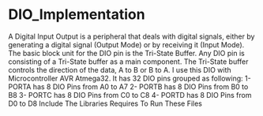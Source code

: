 # DIO_Implementation
A Digital Input Output is a peripheral that deals with digital signals, either by generating a digital signal (Output Mode) or by receiving it (Input Mode).
The basic block unit for the DIO pin is the Tri-State Buffer. Any DIO pin is consisting of a Tri-State buffer as a main component. The Tri-State buffer controls the direction of the data, A to B or B to A.
I use this DIO with Microcontroller AVR Atmega32. It has 32 DIO pins grouped as following:
1- PORTA has 8 DIO Pins from A0 to A7
2- PORTB has 8 DIO Pins from B0 to B8
3- PORTC has 8 DIO Pins from C0 to C8
4- PORTD has 8 DIO Pins from D0 to D8
Include The Libraries Requires To Run These Files
